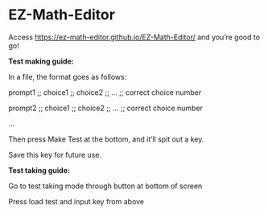# EZ-Math-Editor

Access https://ez-math-editor.github.io/EZ-Math-Editor/ and you’re good to go!

<b> Test making guide: </b>

In a file, the format goes as follows:

prompt1 ;; choice1 ;; choice2 ;; … ;; correct choice number

prompt2 ;; choice1 ;; choice2 ;; … ;; correct choice number

…

Then press Make Test at the bottom, and it’ll spit out a key.

Save this key for future use.


<b>Test taking guide:</b>

Go to test taking mode through button at bottom of screen

Press load test and input key from above



